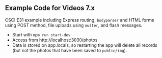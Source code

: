 ## Example Code for Videos 7.x
CSCI E31 example including Express routing, `bodyparser` and HTML forms using POST method, file uploads using `multer`, and flash messages.  

+ Start with `npm run start-dev`
+ Access from http://localhost:3030/photos
+ Data is stored on app.locals, so restarting the app will delete all records (but not the photos that have been saved to `public/img`).

